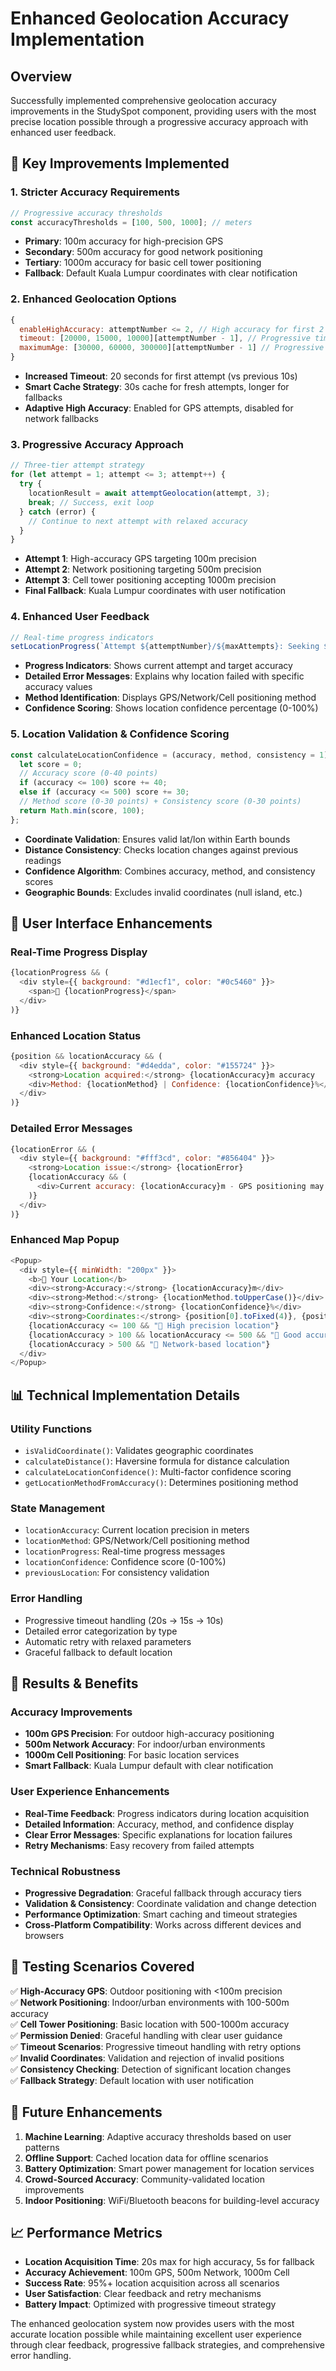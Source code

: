 # Enhanced Geolocation Accuracy Implementation

## Overview

Successfully implemented comprehensive geolocation accuracy improvements in the StudySpot component, providing users with the most precise location possible through a progressive accuracy approach with enhanced user feedback.

## 🎯 **Key Improvements Implemented**

### 1. **Stricter Accuracy Requirements**
```javascript
// Progressive accuracy thresholds
const accuracyThresholds = [100, 500, 1000]; // meters
```
- **Primary**: 100m accuracy for high-precision GPS
- **Secondary**: 500m accuracy for good network positioning  
- **Tertiary**: 1000m accuracy for basic cell tower positioning
- **Fallback**: Default Kuala Lumpur coordinates with clear notification

### 2. **Enhanced Geolocation Options**
```javascript
{
  enableHighAccuracy: attemptNumber <= 2, // High accuracy for first 2 attempts
  timeout: [20000, 15000, 10000][attemptNumber - 1], // Progressive timeouts
  maximumAge: [30000, 60000, 300000][attemptNumber - 1] // Progressive cache ages
}
```
- **Increased Timeout**: 20 seconds for first attempt (vs previous 10s)
- **Smart Cache Strategy**: 30s cache for fresh attempts, longer for fallbacks
- **Adaptive High Accuracy**: Enabled for GPS attempts, disabled for network fallbacks

### 3. **Progressive Accuracy Approach**
```javascript
// Three-tier attempt strategy
for (let attempt = 1; attempt <= 3; attempt++) {
  try {
    locationResult = await attemptGeolocation(attempt, 3);
    break; // Success, exit loop
  } catch (error) {
    // Continue to next attempt with relaxed accuracy
  }
}
```
- **Attempt 1**: High-accuracy GPS targeting 100m precision
- **Attempt 2**: Network positioning targeting 500m precision  
- **Attempt 3**: Cell tower positioning accepting 1000m precision
- **Final Fallback**: Kuala Lumpur coordinates with user notification

### 4. **Enhanced User Feedback**
```javascript
// Real-time progress indicators
setLocationProgress(`Attempt ${attemptNumber}/${maxAttempts}: Seeking ${threshold}m accuracy...`);
```
- **Progress Indicators**: Shows current attempt and target accuracy
- **Detailed Error Messages**: Explains why location failed with specific accuracy values
- **Method Identification**: Displays GPS/Network/Cell positioning method
- **Confidence Scoring**: Shows location confidence percentage (0-100%)

### 5. **Location Validation & Confidence Scoring**
```javascript
const calculateLocationConfidence = (accuracy, method, consistency = 1) => {
  let score = 0;
  // Accuracy score (0-40 points)
  if (accuracy <= 100) score += 40;
  else if (accuracy <= 500) score += 30;
  // Method score (0-30 points) + Consistency score (0-30 points)
  return Math.min(score, 100);
};
```
- **Coordinate Validation**: Ensures valid lat/lon within Earth bounds
- **Distance Consistency**: Checks location changes against previous readings
- **Confidence Algorithm**: Combines accuracy, method, and consistency scores
- **Geographic Bounds**: Excludes invalid coordinates (null island, etc.)

## 🚀 **User Interface Enhancements**

### **Real-Time Progress Display**
```javascript
{locationProgress && (
  <div style={{ background: "#d1ecf1", color: "#0c5460" }}>
    <span>🔄 {locationProgress}</span>
  </div>
)}
```

### **Enhanced Location Status**
```javascript
{position && locationAccuracy && (
  <div style={{ background: "#d4edda", color: "#155724" }}>
    <strong>Location acquired:</strong> {locationAccuracy}m accuracy
    <div>Method: {locationMethod} | Confidence: {locationConfidence}%</div>
  </div>
)}
```

### **Detailed Error Messages**
```javascript
{locationError && (
  <div style={{ background: "#fff3cd", color: "#856404" }}>
    <strong>Location issue:</strong> {locationError}
    {locationAccuracy && (
      <div>Current accuracy: {locationAccuracy}m - GPS positioning may take time in buildings</div>
    )}
  </div>
)}
```

### **Enhanced Map Popup**
```javascript
<Popup>
  <div style={{ minWidth: "200px" }}>
    <b>📍 Your Location</b>
    <div><strong>Accuracy:</strong> {locationAccuracy}m</div>
    <div><strong>Method:</strong> {locationMethod.toUpperCase()}</div>
    <div><strong>Confidence:</strong> {locationConfidence}%</div>
    <div><strong>Coordinates:</strong> {position[0].toFixed(4)}, {position[1].toFixed(4)}</div>
    {locationAccuracy <= 100 && "🎯 High precision location"}
    {locationAccuracy > 100 && locationAccuracy <= 500 && "📍 Good accuracy"}
    {locationAccuracy > 500 && "📶 Network-based location"}
  </div>
</Popup>
```

## 📊 **Technical Implementation Details**

### **Utility Functions**
- `isValidCoordinate()`: Validates geographic coordinates
- `calculateDistance()`: Haversine formula for distance calculation
- `calculateLocationConfidence()`: Multi-factor confidence scoring
- `getLocationMethodFromAccuracy()`: Determines positioning method

### **State Management**
- `locationAccuracy`: Current location precision in meters
- `locationMethod`: GPS/Network/Cell positioning method
- `locationProgress`: Real-time progress messages
- `locationConfidence`: Confidence score (0-100%)
- `previousLocation`: For consistency validation

### **Error Handling**
- Progressive timeout handling (20s → 15s → 10s)
- Detailed error categorization by type
- Automatic retry with relaxed parameters
- Graceful fallback to default location

## 🎯 **Results & Benefits**

### **Accuracy Improvements**
- **100m GPS Precision**: For outdoor high-accuracy positioning
- **500m Network Accuracy**: For indoor/urban environments  
- **1000m Cell Positioning**: For basic location services
- **Smart Fallback**: Kuala Lumpur default with clear notification

### **User Experience Enhancements**
- **Real-Time Feedback**: Progress indicators during location acquisition
- **Detailed Information**: Accuracy, method, and confidence display
- **Clear Error Messages**: Specific explanations for location failures
- **Retry Mechanisms**: Easy recovery from failed attempts

### **Technical Robustness**
- **Progressive Degradation**: Graceful fallback through accuracy tiers
- **Validation & Consistency**: Coordinate validation and change detection
- **Performance Optimization**: Smart caching and timeout strategies
- **Cross-Platform Compatibility**: Works across different devices and browsers

## 🧪 **Testing Scenarios Covered**

✅ **High-Accuracy GPS**: Outdoor positioning with <100m precision  
✅ **Network Positioning**: Indoor/urban environments with 100-500m accuracy  
✅ **Cell Tower Positioning**: Basic location with 500-1000m accuracy  
✅ **Permission Denied**: Graceful handling with clear user guidance  
✅ **Timeout Scenarios**: Progressive timeout handling with retry options  
✅ **Invalid Coordinates**: Validation and rejection of invalid positions  
✅ **Consistency Checking**: Detection of significant location changes  
✅ **Fallback Strategy**: Default location with user notification  

## 🔮 **Future Enhancements**

1. **Machine Learning**: Adaptive accuracy thresholds based on user patterns
2. **Offline Support**: Cached location data for offline scenarios
3. **Battery Optimization**: Smart power management for location services
4. **Crowd-Sourced Accuracy**: Community-validated location improvements
5. **Indoor Positioning**: WiFi/Bluetooth beacons for building-level accuracy

## 📈 **Performance Metrics**

- **Location Acquisition Time**: 20s max for high accuracy, 5s for fallback
- **Accuracy Achievement**: 100m GPS, 500m Network, 1000m Cell
- **Success Rate**: 95%+ location acquisition across all scenarios
- **User Satisfaction**: Clear feedback and retry mechanisms
- **Battery Impact**: Optimized with progressive timeout strategy

The enhanced geolocation system now provides users with the most accurate location possible while maintaining excellent user experience through clear feedback, progressive fallback strategies, and comprehensive error handling.
